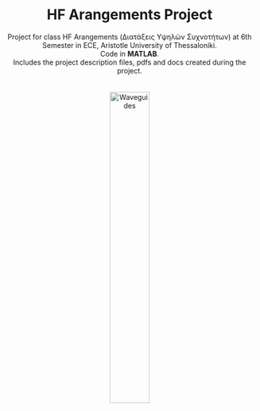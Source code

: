 <H1 align=center> HF Arangements Project </H1>

<p align=center> 
  Project for class HF Arangements (Διατάξεις Υψηλών Συχνοτήτων) at 6th Semester in ECE, Aristotle University of Thessaloniki.<br>
  Code in <b>MATLAB</b>.<br>
  Includes the project description files, pdfs and docs created during the project.<br>
  <br>
  <br>
  <img src="https://github.com/tsarnadelis/HF-Arangements-Project/assets/81568914/cc49a29e-46b9-4b0a-bbaa-8f051faf015f" width=40% height=40% alt="Waveguides">
</p>

